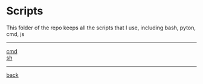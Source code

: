 # Scripts
This folder of the repo keeps all the scripts that I use, including bash, pyton, cmd, js

---------------------------
[cmd](cmd)<br>
[sh](sh)<br>

---------------------------

[back](../)
